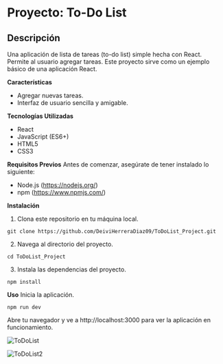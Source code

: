 # Proyecto: To-Do List
## **Descripción**
Una aplicación de lista de tareas (to-do list) simple hecha con React. Permite al usuario agregar tareas. Este proyecto sirve como un ejemplo básico de una aplicación React.

**Características**
- Agregar nuevas tareas.
- Interfaz de usuario sencilla y amigable.

**Tecnologías Utilizadas**
- React
- JavaScript (ES6+)
- HTML5
- CSS3

**Requisitos Previos**
Antes de comenzar, asegúrate de tener instalado lo siguiente:

- Node.js (https://nodejs.org/)
- npm (https://www.npmjs.com/)

**Instalación**
1. Clona este repositorio en tu máquina local.
```
git clone https://github.com/DeiviHerreraDiaz09/ToDoList_Project.git
```
2. Navega al directorio del proyecto.
```
cd ToDoList_Project
```
3. Instala las dependencias del proyecto.
```
npm install
```
**Uso**
Inicia la aplicación.
```
npm run dev
```
Abre tu navegador y ve a http://localhost:3000 para ver la aplicación en funcionamiento.

![ToDoList](https://github.com/DeiviHerreraDiaz09/ToDoList_Project/assets/154428353/28b14bdb-ee60-4f65-88f8-1a3f338b1d0c)

![ToDoList2](https://github.com/DeiviHerreraDiaz09/ToDoList_Project/assets/154428353/98e98ff9-fc5c-4d60-9a6b-e007810c511f)

